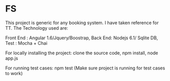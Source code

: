 # FS
This project is generic for any booking system. I have taken reference for TT.
The Technology used are: 

Front End : Angular 1.6/Jquery/Boostrap,
Back End: Nodejs 6.1/ Sqlite DB,
Test : Mocha + Chai

For locally installing the project:
clone the source code,
npm install,
node app.js

For running test cases:
npm test (Make sure project is running for test cases to work)
